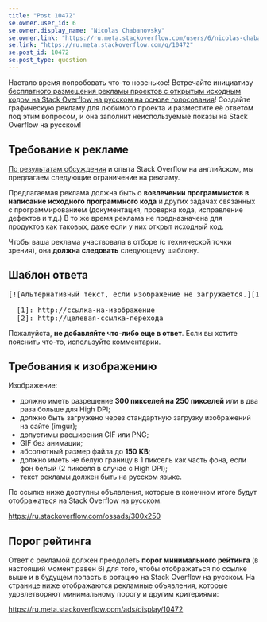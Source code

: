 ```yaml
---
title: "Post 10472"
se.owner.user_id: 6
se.owner.display_name: "Nicolas Chabanovsky"
se.owner.link: "https://ru.meta.stackoverflow.com/users/6/nicolas-chabanovsky"
se.link: "https://ru.meta.stackoverflow.com/q/10472"
se.post_id: 10472
se.post_type: question
---
```

<p>Настало время попробовать что-то новенькое! Встречайте инициативу <a href="http://blog.stackoverflow.com/2009/12/free-vote-based-advertising-for-open-source-projects/">бесплатного размещения рекламы проектов с открытым исходным кодом на Stack Overflow на русском на основе голосования</a>! Создайте графическую рекламу для любимого проекта и разместите её ответом под этим вопросом, и она заполнит неиспользуемые показы на Stack Overflow на русском!</p>

<h2>Требование к рекламе</h2>

<p><a href="https://ru.meta.stackoverflow.com/q/10301/6">По результатам обсуждения</a> и опыта Stack Overflow на английском, мы предлагаем следующие ограничение на рекламу.</p>

<p>Предлагаемая реклама должна быть о <strong>вовлечении программистов в написание исходного программного кода</strong> и других задачах связанных с программированием (документация, проверка кода, исправление дефектов и т.д.) В то же время реклама не предназначена для продуктов как таковых, даже если у них открыт исходный код. </p>

<p>Чтобы ваша реклама участвовала в отборе (с технической точки зрения), она <strong>должна следовать</strong> следующему шаблону.</p>

<h2>Шаблон ответа</h2>

<pre>
[![Альтернативный текст, если изображение не загружается.][1]][2]

  [1]: http://ссылка-на-изображение
  [2]: http://целевая-ссылка-перехода
</pre>

<p>Пожалуйста,  <strong>не добавляйте что-либо еще в ответ</strong>. Если вы хотите пояснить что-то, используйте комментарии.</p>

<h2>Требования к изображению</h2>

<p>Изображение:</p>

<ul>
<li>должно иметь разрешение <strong>300 пикселей на 250 пикселей</strong> или в два раза больше для High DPI;</li>
<li>должно быть загружено через стандартную загрузку изображений на сайте (imgur);</li>
<li>допустимы расширения GIF или PNG;</li>
<li>GIF без анимации;</li>
<li>абсолютный размер файла до <strong>150 KB</strong>;</li>
<li>должно иметь не белую границу в 1 пиксель как часть фона, если фон белый (2 пикселя в случае с High DPI);</li>
<li>текст рекламы должен быть на русском языке.</li>
</ul>

<p>По ссылке ниже доступны объявления, которые в конечном итоге будут отображаться на Stack Overflow на русском.</p>

<p><a href="https://ru.stackoverflow.com/ossads/300x250">https://ru.stackoverflow.com/ossads/300x250</a> </p>

<h2>Порог рейтинга</h2>

<p>Ответ с рекламой должен преодолеть <strong>порог минимального рейтинга</strong> (в настоящий момент равен 6) для того, чтобы отображаться по ссылке выше и в будущем попасть в ротацию на Stack Overflow на русском. На странице ниже отображаются рекламные объявления, которые удовлетворяют минимальному порогу и другим критериями:</p>

<p><a href="https://ru.meta.stackoverflow.com/ads/display/10472">https://ru.meta.stackoverflow.com/ads/display/10472</a></p>
